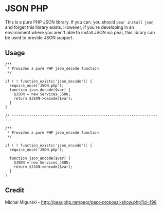 # JSON PHP

This is a pure PHP JSON library. If you can, you should `pear install json`,
and forget this library exists. However, if you're developing in an
environment where you aren't able to install JSON via pear, this library
can be used to provide JSON support.


## Usage

    /**
     * Provides a pure PHP json_decode function
     */

    if ( ! function_exists('json_decode')) {
      require_once('JSON.php');
      function json_decode($var) {
        $JSON = new Services_JSON;
        return $JSON->decode($var);
      }
    }

    // ----------------------------------------------------------------------

    /**
     * Provides a pure PHP json_encode function
     */

    if ( ! function_exists('json_encode')) {
      require_once('JSON.php');

      function json_encode($var) {
        $JSON = new Services_JSON;
        return $JSON->encode($var);
      }
    }


## Credit

Michal Migurski - <http://pear.php.net/pepr/pepr-proposal-show.php?id=198>
